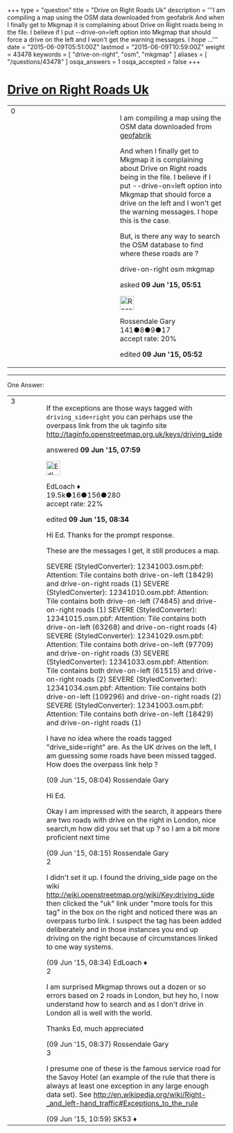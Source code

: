 +++
type = "question"
title = "Drive on Right Roads Uk"
description = '''I am compiling a map using the OSM data downloaded from geofabrik And when I finally get to Mkgmap it is complaining about Drive on Right roads being in the file. I believe if I put --drive-on=left option into Mkgmap that should force a drive on the left and I won&#x27;t get the warning messages. I hope ...'''
date = "2015-06-09T05:51:00Z"
lastmod = "2015-06-09T10:59:00Z"
weight = 43478
keywords = [ "drive-on-right", "osm", "mkgmap" ]
aliases = [ "/questions/43478" ]
osqa_answers = 1
osqa_accepted = false
+++

<div class="headNormal">

# [Drive on Right Roads Uk](/questions/43478/drive-on-right-roads-uk)

</div>

<div id="main-body">

<div id="askform">

<table id="question-table" style="width:100%;">
<colgroup>
<col style="width: 50%" />
<col style="width: 50%" />
</colgroup>
<tbody>
<tr>
<td style="width: 30px; vertical-align: top"><div class="vote-buttons">
<span id="post-43478-upvote" class="ajax-command post-vote up" rel="nofollow" title="I like this post (click again to cancel)"> </span>
<div id="post-43478-score" class="post-score" title="current number of votes">
0
</div>
<span id="post-43478-downvote" class="ajax-command post-vote down" rel="nofollow" title="I dont like this post (click again to cancel)"> </span> <span id="favorite-mark" class="ajax-command favorite-mark" rel="nofollow" title="mark/unmark this question as favorite (click again to cancel)"> </span>
<div id="favorite-count" class="favorite-count">
&#10;</div>
</div></td>
<td><div id="item-right">
<div class="question-body">
<p>I am compiling a map using the OSM data downloaded from <a href="http://download.geofabrik.de/europe/great-britain-latest.osm.pbf">geofabrik</a></p>
<p>And when I finally get to Mkgmap it is complaining about Drive on Right roads being in the file. I believe if I put --drive-on=left option into Mkgmap that should force a drive on the left and I won't get the warning messages. I hope this is the case.</p>
<p>But, is there any way to search the OSM database to find where these roads are ?</p>
</div>
<div id="question-tags" class="tags-container tags">
<span class="post-tag tag-link-drive-on-right" rel="tag" title="see questions tagged &#39;drive-on-right&#39;">drive-on-right</span> <span class="post-tag tag-link-osm" rel="tag" title="see questions tagged &#39;osm&#39;">osm</span> <span class="post-tag tag-link-mkgmap" rel="tag" title="see questions tagged &#39;mkgmap&#39;">mkgmap</span>
</div>
<div id="question-controls" class="post-controls">
&#10;</div>
<div class="post-update-info-container">
<div class="post-update-info post-update-info-user">
<p>asked <strong>09 Jun '15, 05:51</strong></p>
<img src="https://secure.gravatar.com/avatar/1a48846e2865ba49198e0fb8e4064358?s=32&amp;d=identicon&amp;r=g" class="gravatar" width="32" height="32" alt="Rossendale%20Gary&#39;s gravatar image" />
<p><span>Rossendale Gary</span><br />
<span class="score" title="141 reputation points">141</span><span title="8 badges"><span class="badge1">●</span><span class="badgecount">8</span></span><span title="9 badges"><span class="silver">●</span><span class="badgecount">9</span></span><span title="17 badges"><span class="bronze">●</span><span class="badgecount">17</span></span><br />
<span class="accept_rate" title="Rate of the user&#39;s accepted answers">accept rate:</span> <span title="Rossendale Gary has one accepted answer">20%</span></p>
</div>
<div class="post-update-info post-update-info-edited">
<p><span> edited <strong>09 Jun '15, 05:52</strong> </span></p>
</div>
</div>
<div id="comments-container-43478" class="comments-container">
&#10;</div>
<div id="comment-tools-43478" class="comment-tools">
&#10;</div>
<div class="clear">
&#10;</div>
<div id="comment-43478-form-container" class="comment-form-container">
&#10;</div>
<div class="clear">
&#10;</div>
</div></td>
</tr>
</tbody>
</table>

------------------------------------------------------------------------

<div class="tabBar">

<span id="sort-top"></span>

<div class="headQuestions">

One Answer:

</div>

</div>

<span id="43480"></span>

<div id="answer-container-43480" class="answer">

<table style="width:100%;">
<colgroup>
<col style="width: 50%" />
<col style="width: 50%" />
</colgroup>
<tbody>
<tr>
<td style="width: 30px; vertical-align: top"><div class="vote-buttons">
<span id="post-43480-upvote" class="ajax-command post-vote up" rel="nofollow" title="I like this post (click again to cancel)"> </span>
<div id="post-43480-score" class="post-score" title="current number of votes">
3
</div>
<span id="post-43480-downvote" class="ajax-command post-vote down" rel="nofollow" title="I dont like this post (click again to cancel)"> </span>
</div></td>
<td><div class="item-right">
<div class="answer-body">
<p>If the exceptions are those ways tagged with <code>driving_side=right</code> you can perhaps use the overpass link from the uk taginfo site <a href="http://taginfo.openstreetmap.org.uk/keys/driving_side">http://taginfo.openstreetmap.org.uk/keys/driving_side</a></p>
</div>
<div class="answer-controls post-controls">
&#10;</div>
<div class="post-update-info-container">
<div class="post-update-info post-update-info-user">
<p>answered <strong>09 Jun '15, 07:59</strong></p>
<img src="https://secure.gravatar.com/avatar/f25a8392e12ed696b16554b3d08e4e2b?s=32&amp;d=identicon&amp;r=g" class="gravatar" width="32" height="32" alt="EdLoach&#39;s gravatar image" />
<p><span>EdLoach ♦</span><br />
<span class="score" title="19478 reputation points"><span>19.5k</span></span><span title="16 badges"><span class="badge1">●</span><span class="badgecount">16</span></span><span title="156 badges"><span class="silver">●</span><span class="badgecount">156</span></span><span title="280 badges"><span class="bronze">●</span><span class="badgecount">280</span></span><br />
<span class="accept_rate" title="Rate of the user&#39;s accepted answers">accept rate:</span> <span title="EdLoach has 93 accepted answers">22%</span></p>
</div>
<div class="post-update-info post-update-info-edited">
<p><span> edited <strong>09 Jun '15, 08:34</strong> </span></p>
</div>
</div>
<div id="comments-container-43480" class="comments-container">
<span id="43481"></span>
<div id="comment-43481" class="comment">
<div id="post-43481-score" class="comment-score">
&#10;</div>
<div class="comment-text">
<p>Hi Ed. Thanks for the prompt response.</p>
<p>These are the messages I get, it still produces a map.</p>
<p>SEVERE (StyledConverter): 12341003.osm.pbf: Attention: Tile contains both drive-on-left (18429) and drive-on-right roads (1) SEVERE (StyledConverter): 12341010.osm.pbf: Attention: Tile contains both drive-on-left (74845) and drive-on-right roads (1) SEVERE (StyledConverter): 12341015.osm.pbf: Attention: Tile contains both drive-on-left (63268) and drive-on-right roads (4) SEVERE (StyledConverter): 12341029.osm.pbf: Attention: Tile contains both drive-on-left (97709) and drive-on-right roads (3) SEVERE (StyledConverter): 12341033.osm.pbf: Attention: Tile contains both drive-on-left (61515) and drive-on-right roads (2) SEVERE (StyledConverter): 12341034.osm.pbf: Attention: Tile contains both drive-on-left (109296) and drive-on-right roads (2) SEVERE (StyledConverter): 12341003.osm.pbf: Attention: Tile contains both drive-on-left (18429) and drive-on-right roads (1)</p>
<p>I have no idea where the roads tagged "drive_side=right" are. As the UK drives on the left, I am guessing some roads have been missed tagged. How does the overpass link help ?</p>
</div>
<div id="comment-43481-info" class="comment-info">
<span class="comment-age">(09 Jun '15, 08:04)</span> <span class="comment-user userinfo">Rossendale Gary</span>
</div>
</div>
<span id="43482"></span>
<div id="comment-43482" class="comment">
<div id="post-43482-score" class="comment-score">
&#10;</div>
<div class="comment-text">
<p>Hi Ed.</p>
<p>Okay I am impressed with the search, it appears there are two roads with drive on the right in London, nice search,m how did you set that up ? so I am a bit more proficient next time</p>
</div>
<div id="comment-43482-info" class="comment-info">
<span class="comment-age">(09 Jun '15, 08:15)</span> <span class="comment-user userinfo">Rossendale Gary</span>
</div>
</div>
<span id="43483"></span>
<div id="comment-43483" class="comment">
<div id="post-43483-score" class="comment-score">
2
</div>
<div class="comment-text">
<p>I didn't set it up. I found the driving_side page on the wiki <a href="http://wiki.openstreetmap.org/wiki/Key:driving_side">http://wiki.openstreetmap.org/wiki/Key:driving_side</a> then clicked the "uk" link under "more tools for this tag" in the box on the right and noticed there was an overpass turbo link. I suspect the tag has been added deliberately and in those instances you end up driving on the right because of circumstances linked to one way systems.</p>
</div>
<div id="comment-43483-info" class="comment-info">
<span class="comment-age">(09 Jun '15, 08:34)</span> <span class="comment-user userinfo">EdLoach ♦</span>
</div>
</div>
<span id="43484"></span>
<div id="comment-43484" class="comment">
<div id="post-43484-score" class="comment-score">
2
</div>
<div class="comment-text">
<p>I am surprised Mkgmap throws out a dozen or so errors based on 2 roads in London, but hey ho, I now understand how to search and as I don't drive in London all is well with the world.</p>
<p>Thanks Ed, much appreciated</p>
</div>
<div id="comment-43484-info" class="comment-info">
<span class="comment-age">(09 Jun '15, 08:37)</span> <span class="comment-user userinfo">Rossendale Gary</span>
</div>
</div>
<span id="43485"></span>
<div id="comment-43485" class="comment">
<div id="post-43485-score" class="comment-score">
3
</div>
<div class="comment-text">
<p>I presume one of these is the famous service road for the Savoy Hotel (an example of the rule that there is always at least one exception in any large enough data set). See <a href="http://en.wikipedia.org/wiki/Right-_and_left-hand_traffic#Exceptions_to_the_rule">http://en.wikipedia.org/wiki/Right-_and_left-hand_traffic#Exceptions_to_the_rule</a></p>
</div>
<div id="comment-43485-info" class="comment-info">
<span class="comment-age">(09 Jun '15, 10:59)</span> <span class="comment-user userinfo">SK53 ♦</span>
</div>
</div>
</div>
<div id="comment-tools-43480" class="comment-tools">
&#10;</div>
<div class="clear">
&#10;</div>
<div id="comment-43480-form-container" class="comment-form-container">
&#10;</div>
<div class="clear">
&#10;</div>
</div></td>
</tr>
</tbody>
</table>

</div>

<div class="paginator-container-left">

</div>

</div>

</div>

